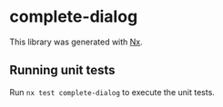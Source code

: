 # complete-dialog

This library was generated with [Nx](https://nx.dev).

## Running unit tests

Run `nx test complete-dialog` to execute the unit tests.
